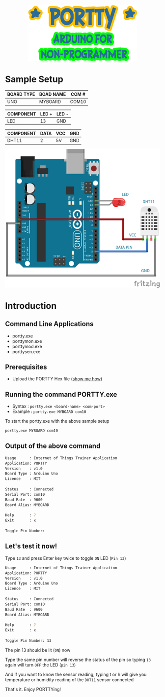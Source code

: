 <p align="center">
  <img src="https://github.com/krakenjriot/portty/blob/main/images/portty.png">
</p>

Sample Setup
============



| BOARD TYPE | BOAD NAME | COM # | 
| --------------- | --------------- | --------------- | 
| UNO     | MYBOARD | COM10 | 

| COMPONENT  |  LED + | LED - |
| --------------- | --------------- |  --------------- | 
| LED     | 13 | GND |


| COMPONENT	|  DATA | VCC	|	GND |
| --------------- | --------------- |  --------------- |   --------------- | 
| DHT11     | 2 | 5V | GND |


<img src="https://github.com/krakenjriot/portty/blob/main/images/led-sample.png" width="750" />    

Introduction 
============

Command Line Applications
--------------------
- portty.exe
- porttymon.exe
- porttymod.exe
- porttysen.exe

Prerequisites 
--------------------
- Upload the PORTTY Hex file  ([show me how](README-XLOADER.md))

Running the command PORTTY.exe
--------------------

- Syntax     : `portty.exe <board-name> <com-port>`
- Example    : `portty.exe MYBOARD com10`
  
To start the portty.exe with the above sample setup

```sh
portty.exe MYBOARD com10
```

Output of the above command
--------------------

```sh
Usage      : Internet of Things Trainer Application
Application: PORTTY
Version    : v1.0
Board Type : Arduino Uno
Licence    : MIT

Status     : Connected
Serial Port: com10
Baud Rate  : 9600
Board Alias: MYBOARD

Help       : ?
Exit       : x

Toggle Pin Number:
```

Let's test it now!
--------------------

Type `13` and press Enter key twice to toggle `ON` LED (`Pin 13`)

```sh
Usage      : Internet of Things Trainer Application
Application: PORTTY
Version    : v1.0
Board Type : Arduino Uno
Licence    : MIT

Status     : Connected
Serial Port: com10
Baud Rate  : 9600
Board Alias: MYBOARD

Help       : ?
Exit       : x

Toggle Pin Number: 13
```

The pin 13 should be lit (`ON`) now

Type the same pin number will reverse the status of the pin
so typing `13` again will turn `OFF` the LED (`pin 13`)

And if you want to know the sensor reading, typing t or h will give you temperature or humidity reading of the `DHT11` sensor connected
 
That's it. Enjoy PORTTYing! 
 

 
 

 
